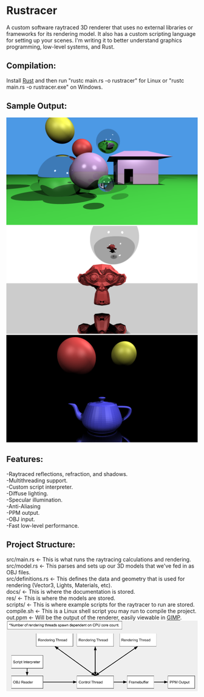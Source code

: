 # Rustracer
A custom software raytraced 3D renderer that uses no external libraries or frameworks for its rendering model. It also has a custom scripting language for setting up your scenes. I'm writing it to better understand graphics programming, low-level systems, and Rust.

## Compilation:
Install [Rust](https://www.rust-lang.org/tools/install) and then run "rustc main.rs -o rustracer" for Linux or "rustc main.rs -o rustracer.exe" on Windows.

## Sample Output:
![A raytraced scene from Rustracer.](out.png "Render")\
![A raytraced monkey from Rustracer.](monkey.png "Render")\
![A raytraced teapot from Rustracer.](tea.png "Render")

## Features:
-Raytraced reflections, refraction, and shadows.\
-Multithreading support.\
-Custom script interpreter.\
-Diffuse lighting.\
-Specular illumination.\
-Anti-Aliasing\
-PPM output.\
-OBJ input.\
-Fast low-level performance.

## Project Structure:
src/main.rs <- This is what runs the raytracing calculations and rendering.\
src/model.rs <- This parses and sets up our 3D models that we've fed in as OBJ files.\
src/definitions.rs <- This defines the data and geometry that is used for rendering (Vector3, Lights, Materials, etc).\
docs/ <- This is where the documentation is stored.\
res/ <- This is where the models are stored.\
scripts/ <- This is where example scripts for the raytracer to run are stored.\
compile.sh <- This is a Linux shell script you may run to compile the project.\
out.ppm <- Will be the output of the renderer, easily viewable in [GIMP](https://www.gimp.org/downloads/).\
![A sequence diagram of Rustracer.](sequence_diagram.png "Sequence Diagram")

